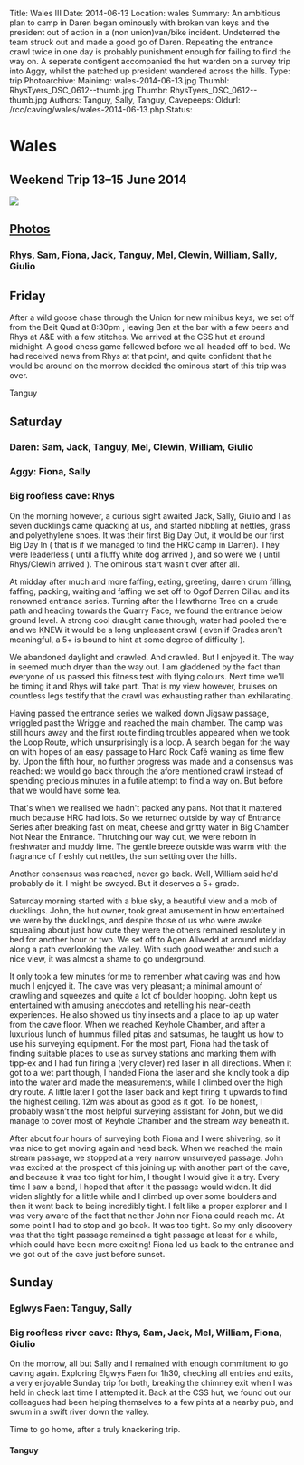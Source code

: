 Title: Wales III
Date: 2014-06-13
Location: wales
Summary: An ambitious plan to camp in Daren began ominously with broken van keys and the president out of action in a (non union)van/bike incident. Undeterred the team struck out and made a good go of Daren. Repeating the entrance crawl twice in one day is probably punishment enough for failing to find the way on. A seperate contigent accompanied the hut warden on a survey trip into Aggy, whilst the patched up president wandered across the hills.
Type: trip
Photoarchive:
Mainimg: wales-2014-06-13.jpg
Thumbl: RhysTyers_DSC_0612--thumb.jpg
Thumbr: RhysTyers_DSC_0612--thumb.jpg
Authors:  Tanguy,  Sally,  Tanguy, 
Cavepeeps:
Oldurl: /rcc/caving/wales/wales-2014-06-13.php
Status:

#  Wales 

##  Weekend Trip 13–15 June 2014 

[ ![](wales-2014-06-13.jpg) ](/caving/photo_archive/trips/2014-06-13%20-%20wales/)

##  [ Photos ](/caving/photo_archive/trips/2014-06-13%20-%20wales/)

###  Rhys, Sam, Fiona, Jack, Tanguy, Mel, Clewin, William, Sally, Giulio 

##  Friday 

After a wild goose chase through the Union for new minibus keys, we set off from the Beit Quad at 8:30pm , leaving Ben at the bar with a few beers and Rhys at A&amp;E with a few stitches. We arrived at the CSS hut at around midnight. A good chess game followed before we all headed off to bed. We had received news from Rhys at that point, and quite confident that he would be around on the morrow decided the ominous start of this trip was over. 

Tanguy 

##  Saturday 

###  Daren: Sam, Jack, Tanguy, Mel, Clewin, William, Giulio 

###  Aggy: Fiona, Sally 

###  Big roofless cave: Rhys 

On the morning however, a curious sight awaited Jack, Sally, Giulio and I as seven ducklings came quacking at us, and started nibbling at nettles, grass and polyethylene shoes. It was their first Big Day Out, it would be our first Big Day In ( that is if we managed to find the HRC camp in Darren). They were leaderless ( until a fluffy white dog arrived ), and so were we ( until Rhys/Clewin arrived ). The ominous start wasn't over after all. 

At midday after much and more faffing, eating, greeting, darren drum filling, faffing, packing, waiting and faffing we set off to Ogof Darren Cillau and its renowned entrance series. Turning after the Hawthorne Tree on a crude path and heading towards the Quarry Face, we found the entrance below ground level. A strong cool draught came through, water had pooled there and we KNEW it would be a long unpleasant crawl ( even if Grades aren't meaningful, a 5+ is bound to hint at some degree of difficulty ). 

We abandoned daylight and crawled. And crawled. But I enjoyed it. The way in seemed much dryer than the way out. I am gladdened by the fact than everyone of us passed this fitness test with flying colours. Next time we'll be timing it and Rhys will take part. That is my view however, bruises on countless legs testify that the crawl was exhausting rather than exhilarating. 

Having passed the entrance series we walked down Jigsaw passage, wriggled past the Wriggle and reached the main chamber. The camp was still hours away and the first route finding troubles appeared when we took the Loop Route, which unsurprisingly is a loop. A search began for the way on with hopes of an easy passage to Hard Rock Café waning as time flew by. Upon the fifth hour, no further progress was made and a consensus was reached: we would go back through the afore mentioned crawl instead of spending precious minutes in a futile attempt to find a way on. But before that we would have some tea. 

That's when we realised we hadn't packed any pans. Not that it mattered much because HRC had lots. So we returned outside by way of Entrance Series after breaking fast on meat, cheese and gritty water in Big Chamber Not Near the Entrance. Thrutching our way out, we were reborn in freshwater and muddy lime. The gentle breeze outside was warm with the fragrance of freshly cut nettles, the sun setting over the hills. 

Another consensus was reached, never go back. Well, William said he'd probably do it. I might be swayed. But it deserves a 5+ grade. 

Saturday morning started with a blue sky, a beautiful view and a mob of ducklings. John, the hut owner, took great amusement in how entertained we were by the ducklings, and despite those of us who were awake squealing about just how cute they were the others remained resolutely in bed for another hour or two. We set off to Agen Allwedd at around midday along a path overlooking the valley. With such good weather and such a nice view, it was almost a shame to go underground. 

It only took a few minutes for me to remember what caving was and how much I enjoyed it. The cave was very pleasant; a minimal amount of crawling and squeezes and quite a lot of boulder hopping. John kept us entertained with amusing anecdotes and retelling his near-death experiences. He also showed us tiny insects and a place to lap up water from the cave floor. When we reached Keyhole Chamber, and after a luxurious lunch of hummus filled pitas and satsumas, he taught us how to use his surveying equipment. For the most part, Fiona had the task of finding suitable places to use as survey stations and marking them with tipp-ex and I had fun firing a (very clever) red laser in all directions. When it got to a wet part though, I handed Fiona the laser and she kindly took a dip into the water and made the measurements, while I climbed over the high dry route. A little later I got the laser back and kept firing it upwards to find the highest ceiling. 12m was about as good as it got. To be honest, I probably wasn’t the most helpful surveying assistant for John, but we did manage to cover most of Keyhole Chamber and the stream way beneath it. 

After about four hours of surveying both Fiona and I were shivering, so it was nice to get moving again and head back. When we reached the main stream passage, we stopped at a very narrow unsurveyed passage. John was excited at the prospect of this joining up with another part of the cave, and because it was too tight for him, I thought I would give it a try. Every time I saw a bend, I hoped that after it the passage would widen. It did widen slightly for a little while and I climbed up over some boulders and then it went back to being incredibly tight. I felt like a proper explorer and I was very aware of the fact that neither John nor Fiona could reach me. At some point I had to stop and go back. It was too tight. So my only discovery was that the tight passage remained a tight passage at least for a while, which could have been more exciting! Fiona led us back to the entrance and we got out of the cave just before sunset. 

##  Sunday 

###  Eglwys Faen: Tanguy, Sally 

###  Big roofless river cave: Rhys, Sam, Jack, Mel, William, Fiona, Giulio 

On the morrow, all but Sally and I remained with enough commitment to go caving again. Exploring Elgwys Faen for 1h30, checking all entries and exits, a very enjoyable Sunday trip for both, breaking the chimney exit when I was held in check last time I attempted it. Back at the CSS hut, we found out our colleagues had been helping themselves to a few pints at a nearby pub, and swum in a swift river down the valley. 

Time to go home, after a truly knackering trip. 

####  Tanguy 
